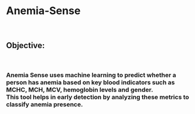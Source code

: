 # Anemia-Sense
<br>
<h2><bold>Objective:</bold></h2>
<br>
<h3><p>Anemia Sense uses machine learning to predict whether a person has anemia based on key blood indicators such as MCHC, MCH, MCV, hemoglobin levels and gender.<br>
This tool helps in early detection by analyzing these metrics to classify anemia presence.</p></h3>
<br>

